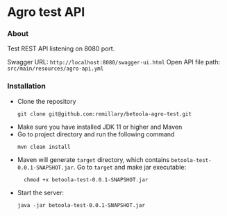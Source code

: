 # Agro test API

### About
Test REST API listening on 8080 port.

Swagger URL: `http://localhost:8080/swagger-ui.html`
Open API file path: `src/main/resources/agro-api.yml`

### Installation

* Clone the repository
    ```shell
    git clone git@github.com:remillary/betoola-agro-test.git
    ```
* Make sure you have installed JDK 11 or higher and Maven
* Go to project directory and run the following command
    ```shell
    mvn clean install
    ```
* Maven will generate `target` directory, which contains 
  `betoola-test-0.0.1-SNAPSHOT.jar`. Go to `target`
  and make jar executable:
  ```shell
    chmod +x betoola-test-0.0.1-SNAPSHOT.jar
  ```
* Start the server:
    ```shell
    java -jar betoola-test-0.0.1-SNAPSHOT.jar
    ```
